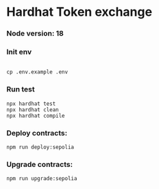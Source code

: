 # Hardhat Token exchange

### Node version: 18

### Init env
```shell

cp .env.example .env
```

### Run test

```shell
npx hardhat test
npx hardhat clean
npx hardhat compile

```

### Deploy contracts:
```shell
npm run deploy:sepolia
```

### Upgrade contracts:
```shell
npm run upgrade:sepolia
```
